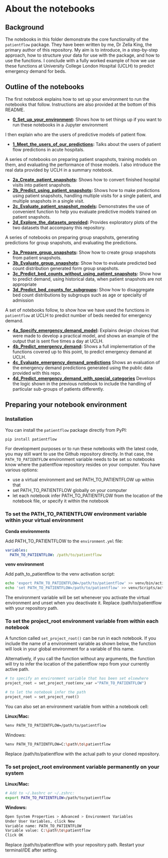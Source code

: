 # About the notebooks

## Background

The notebooks in this folder demonstrate the core functionality of the `patientflow` package. They have been written by me, Dr Zella King, the primary author of this repository. My aim is to introduce, in a step-by-step approach, how to structure your data for use with the package, and how to use the functions. I conclude with a fully worked example of how we use these functions at University College London Hospital (UCLH) to predict emergency demand for beds.

## Outline of the notebooks

The first notebook explains how to set up your environment to run the notebooks that follow. Instructions are also provided at the bottom of this README.

- **[0_Set_up_your_environment](https://github.com/UCL-CORU/patientflow/blob/main/notebooks/0_Set_up_your_environment.md):** Shows how to set things up if you want to run these notebooks in a Jupyter environment

I then explain who are the users of predictive models of patient flow.

- **[1_Meet_the_users_of_our_predictions](https://github.com/UCL-CORU/patientflow/blob/main/notebooks/1_Meet_the_users_of_our_predictions.md):** Talks about the users of patient flow predictions in acute hospitals.

A series of notebooks on preparing patient snapshots, training models on them, and evaluating the performance of those models. I also introduce the real data provided by UCLH in a summary notebook.

- **[2a_Create_patient_snapshots](https://github.com/UCL-CORU/patientflow/blob/main/notebooks/2a_Create_patient_snapshots.md):** Shows how to convert finished hospital visits into patient snapshots.
- **[2b_Predict_using_patient_snapshots](https://github.com/UCL-CORU/patientflow/blob/main/notebooks/2b_Predict_using_patient_snapshots.md):** Shows how to make predictions using patient snapshots, handling multiple visits for a single patient, and multiple snapshots in a single visit.
- **[2c_Evaluate_patient_snapshot_models](https://github.com/UCL-CORU/patientflow/blob/main/notebooks/2c_Evaluate_patient_snapshot_models.md):** Demonstrates the use of convenient function to help you evaluate predictive models trained on patient snapshots.
- **[2d_Explore_the_datasets_provided](https://github.com/UCL-CORU/patientflow/blob/main/notebooks/2d_Explore_the_datasets_provided.md):** Provides exploratory plots of the two datasets that accompany this repository.

A series of notebooks on preparing group snapshots, generating predictions for group snapshots, and evaluating the predictions.

- **[3a_Prepare_group_snapshots](https://github.com/UCL-CORU/patientflow/blob/main/notebooks/3a_Create_group_snapshots.md):** Show how to create group snapshots from patient snapshots.
- **[3b_Evaluate_group_snapshots](https://github.com/UCL-CORU/patientflow/blob/main/notebooks/3b_Evaluate_group_snapshots.md):** Show how to evaluate predicted bed count distribution generated form group snapshots.
- **[3c_Predict_bed_counts_without_using_patient_snapshots](https://github.com/UCL-CORU/patientflow/blob/main/notebooks/3c_Predict_bed_counts_without_using_patient_snapshots.md):** Show how to predict demand, using historical data, when patient snapshots are not appropriate
- **[3d_Predict_bed_counts_for_subgroups](https://github.com/UCL-CORU/patientflow/blob/main/notebooks/3d_Predict_bed_counts_for_subgroups.md):** Show how to disaggregate bed count distributions by subgroups such as age or specialty of admission

A set of notebooks follow, to show how we have used the functions in `patientflow` at UCLH to predict number of beds needed for emergency demand.

- **[4a_Specify_emergency_demand_model](https://github.com/UCL-CORU/patientflow/blob/main/notebooks/4a_Specify_emergency_demand_model.md):** Explains design choices that were made to develop a practical model, and shows an example of the output that is sent five times a day at UCLH.
- **[4b_Predict_emergency_demand](https://github.com/UCL-CORU/patientflow/blob/main/notebooks/4b_Predict_emergency_demand.md):** Shows a full implementation of the functions covered up to this point, to predict emergency demand at UCLH.
- **[4c_Evaluate_emergency_demand_predictions](https://github.com/UCL-CORU/patientflow/blob/main/notebooks/4b_Predict_demand_from_patients_in_ED.md)** Shows an evaluation of the emergency demand predictions generated using the public data provided with this repo.
- **[4d_Predict_emergency_demand_with_special_categories](https://github.com/UCL-CORU/patientflow/blob/main/notebooks/4d_Predict_emergency_demand_with_special_categories.md)** Develops the logic shown in the previous notebook to include the handling of particular sub-groups of patients differently.

## Preparing your notebook environment

### Installation

You can install the `patientflow` package directly from PyPI:

```bash
pip install patientflow
```

For development purposes or to run these notebooks with the latest code, you may still want to use the Github repository directly. In that case, the `PATH_TO_PATIENTFLOW` environment variable needs to be set so notebooks know where the patientflow repository resides on your computer. You have various options:

- use a virtual environment and set PATH_TO_PATIENTFLOW up within that
- set PATH_TO_PATIENTFLOW globally on your computer
- let each notebook infer PATH_TO_PATIENTFLOW from the location of the notebook file, or specify it within the notebook

### To set the PATH_TO_PATIENTFLOW environment variable within your virtual environment

**Conda environments**

Add PATH_TO_PATIENTFLOW to the `environment.yml` file:

```yaml
variables:
  PATH_TO_PATIENTFLOW: /path/to/patientflow
```

**venv environment**

Add path_to_patientflow to the venv activation script:

```sh
echo 'export PATH_TO_PATIENTFLOW=/path/to/patientflow' >> venv/bin/activate  # Linux/Mac
echo 'set PATH_TO_PATIENTFLOW=/path/to/patientflow' >> venv/Scripts/activate.bat  # Windows
```

The environment variable will be set whenever you activate the virtual environment and unset when you deactivate it.
Replace /path/to/patientflow with your repository path.

### To set the project_root environment variable from within each notebook

A function called `set_project_root()` can be run in each notebook. If you include the name of a environment variable as shown below, the function will look in your global environment for a variable of this name.

Alternatively, if you call the function without any arguments, the function will try to infer the location of the patientflow repo from your currently active path.

```python
# to specify an environment variable that has been set elsewhere
project_root = set_project_root(env_var ="PATH_TO_PATIENTFLOW")

# to let the notebook infer the path
project_root = set_project_root()

```

You can also set an environment variable from within a notebook cell:

**Linux/Mac:**

```sh
%env PATH_TO_PATIENTFLOW=/path/to/patientflow
```

Windows:

```sh
%env PATH_TO_PATIENTFLOW=C:\path\to\patientflow
```

Replace /path/to/patientflow with the actual path to your cloned repository.

### To set project_root environment variable permanently on your system

**Linux/Mac:**

```sh
# Add to ~/.bashrc or ~/.zshrc:
export PATH_TO_PATIENTFLOW=/path/to/patientflow
```

**Windows:**

```sh
Open System Properties > Advanced > Environment Variables
Under User Variables, click New
Variable name: PATH_TO_PATIENTFLOW
Variable value: C:\path\to\patientflow
Click OK
```

Replace /path/to/patientflow with your repository path. Restart your terminal/IDE after setting.
